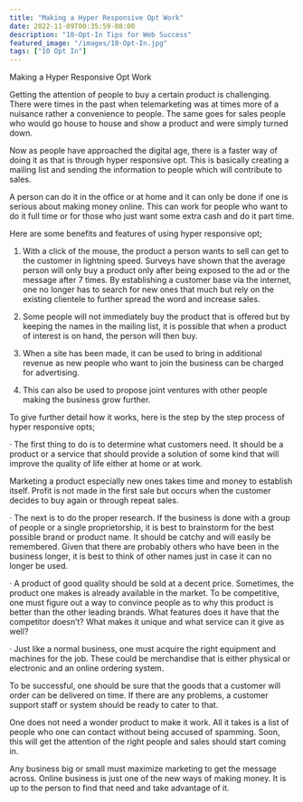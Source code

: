 ```yaml
---
title: "Making a Hyper Responsive Opt Work"
date: 2022-11-09T00:35:59-08:00
description: "10-Opt-In Tips for Web Success"
featured_image: "/images/10-Opt-In.jpg"
tags: ["10 Opt In"]
---
```


Making a Hyper Responsive Opt Work


Getting the attention of people to buy a certain product is challenging. There were times in the past when telemarketing was at times more of a nuisance rather a convenience to people. The same goes for sales people who would go house to house and show a product and were simply turned down. 

Now as people have approached the digital age, there is a faster way of doing it as that is through hyper responsive opt. This is basically creating a mailing list and sending the information to people which will contribute to sales. 

A person can do it in the office or at home and it can only be done if one is serious about making money online. This can work for people who want to do it full time or for those who just want some extra cash and do it part time. 

Here are some benefits and features of using hyper responsive opt;

1.	With a click of the mouse, the product a person wants to sell can get to the customer in lightning speed. Surveys have shown that the average person will only buy a product only after being exposed to the ad or the message after 7 times.  By establishing a customer base via the internet, one no longer has to search for new ones that much but rely on the existing clientele to further spread the word and increase sales.

2.	Some people will not immediately buy the product that is offered but by keeping the names in the mailing list, it is possible that when a product of interest is on hand, the person will then buy.

3.	When a site has been made, it can be used to bring in additional revenue as new people who want to join the business can be charged for advertising. 

4.	This can also be used to propose joint ventures with other people making the business grow further.

To give further detail how it works, here is the step by the step process of hyper responsive opts;

·	The first thing to do is to determine what customers need. It should be a product or a service that should provide a solution of some kind that will improve the quality of life either at home or at work. 

Marketing a product especially new ones takes time and money to establish itself. Profit is not made in the first sale but occurs when the customer decides to buy again or through repeat sales.

·	The next is to do the proper research. If the business is done with a group of people or a single proprietorship, it is best to brainstorm for the best possible brand or product name. It should be catchy and will easily be remembered. Given that there are probably others who have been in the business longer, it is best to think of other names just in case it can no longer be used.

·	A product of good quality should be sold at a decent price. Sometimes, the product one makes is already available in the market. To be competitive, one must figure out a way to convince people as to why this product is better than the other leading brands. What features does it have that the competitor doesn’t? What makes it unique and what service can it give as well?

·	Just like a normal business, one must acquire the right equipment and machines for the job. These could be merchandise that is either physical or electronic and an online ordering system. 

To be successful, one should be sure that the goods that a customer will order can be delivered on time. If there are any problems, a customer support staff or system should be ready to cater to that.  

One does not need a wonder product to make it work.  All it takes is a list of people who one can contact without being accused of spamming. Soon, this will get the attention of the right people and sales should start coming in. 

Any business big or small must maximize marketing to get the message across. Online business is just one of the new ways of making money. It is up to the person to find that need and take advantage of it.



